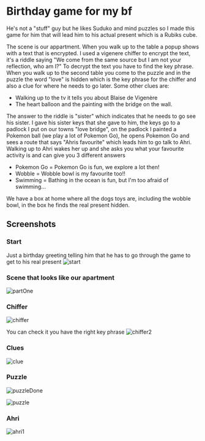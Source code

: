 # Birthday game for my bf
He's not a "stuff" guy but he likes Suduko and mind puzzles so I made this game for him that will lead him to his actual present which is a Rubiks cube.

The scene is our appartment.
When you walk up to the table a popup shows with a text that is encrypted.
I used a vigenere chiffer to encrypt the text, it's a riddle saying "We come from the same source but I am not your reflection, who am I?"
To decrypt the text you have to find the key phrase.
When you walk up to the second table you come to the puzzle and in the puzzle the word "love" is hidden which is the key phrase for the chiffer and also a clue for where he needs to go later.
Some other clues are:
- Walking up to the tv it tells you about Blaise de Vigenère
- The heart balloon and the painting with the bridge on the wall.

The answer to the riddle is "sister" which indicates that he needs to go see his sister. I gave his sister keys that she gave to him, the keys go to a padlock I put on our towns "love bridge",
on the padlock I painted a Pokemon ball (we play a lot of Pokemon Go), he opens Pokemon Go and sees a route that says "Ahris favourite" which leads him to go talk to Ahri.
Walking up to Ahri wakes her up and she asks you what your favourite activity is and can give you 3 different answers
- Pokemon Go = Pokemon Go is fun, we explore a lot then!
- Wobble = Wobble bowl is my favourite too!!
- Swimming = Bathing in the ocean is fun, but I'm too afraid of swimming...

We have a box at home where all the dogs toys are, including the wobble bowl, in the box he finds the real present hidden.


## Screenshots
### Start
Just a birthday greeting telling him that he has to go through the game to get to his real present
![start](https://github.com/MissPixxie/2d-javascript-game/assets/78534885/d1e784c7-82d5-438f-91bc-1df84ea9ba01)

### Scene that looks like our apartment
![partOne](https://github.com/MissPixxie/2d-javascript-game/assets/78534885/a408ab47-ccd7-4d9f-9c9c-7738f84f5121)

### Chiffer
![chiffer](https://github.com/MissPixxie/2d-javascript-game/assets/78534885/e96d904a-7979-4b74-9df6-21810231f3bf)

You can check it you have the right key phrase
![chiffer2](https://github.com/MissPixxie/2d-javascript-game/assets/78534885/eb6cdfc3-45d9-45b2-8999-95409d31cdf2)

### Clues
![clue](https://github.com/MissPixxie/2d-javascript-game/assets/78534885/d0500397-b949-4e3b-a27c-97178511ea00)

### Puzzle
![puzzleDone](https://github.com/MissPixxie/2d-javascript-game/assets/78534885/28d6335d-e841-4cff-8ea8-4a6f7c3d68cd)

![puzzle](https://github.com/MissPixxie/2d-javascript-game/assets/78534885/4da47d43-3f2b-4c23-a012-12b74d08a0eb)

### Ahri
![ahri1](https://github.com/MissPixxie/2d-javascript-game/assets/78534885/107dbe94-7abe-4a56-a83f-88e33945cf9c)
